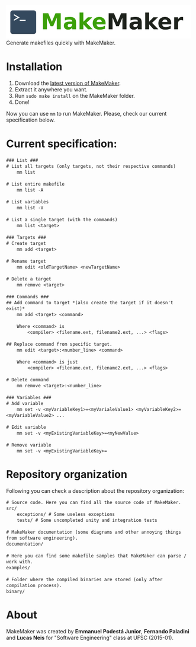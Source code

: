 ![MakeMaker - Generate makefiles quickly!](documentation/logo.png)<br/>
Generate makefiles quickly with MakeMaker.

# Installation

1. Download the [latest version of MakeMaker](https://github.com/paladini/MakeMaker/archive/master.zip).
2. Extract it anywhere you want.
3. Run `sudo make install` on the MakeMaker folder.
4. Done!

Now you can use `mm` to run MakeMaker. Please, check our current specification below.

# Current specification:

	### List ###
	# List all targets (only targets, not their respective commands)
		mm list 
	
	# List entire makefile
		mm list -A

	# List variables
		mm list -V

	# List a single target (with the commands)
		mm list <target>
	
	### Targets ###
	# Create target
		mm add <target>

	# Rename target
		mm edit <oldTargetName> <newTargetName>

	# Delete a target
		mm remove <target>
	
	### Commands ###
	## Add command to target *(also create the target if it doesn't exist)*
		mm add <target> <command>

		Where <command> is
			<compiler> <filename.ext, filename2.ext, ...> <flags>
		
	## Replace command from specific target.
		mm edit <target>:<number_line> <command>

		Where <command> is just
			<compiler> <filename.ext, filename2.ext, ...> <flags>

	# Delete command
		mm remove <target>:<number_line>
	
	### Variables ###
	# Add variable
		mm set -v <myVariableKey1>=<myVarialeValue1> <myVariableKey2>=<myVariableValue2> ...
	
	# Edit variable
		mm set -v <myExistingVariableKey>=<myNewValue>			

	# Remove variable 
		mm set -v <myExistingVariableKey>= 

# Repository organization

Following you can check a description about the repository organization:

	# Source code. Here you can find all the source code of MakeMaker.
	src/
		exceptions/ # Some useless exceptions
		tests/ # Some uncompleted unity and integration tests

	# MakeMaker documentation (some diagrams and other annoying things from software engineering).
	documentation/

	# Here you can find some makefile samples that MakeMaker can parse / work with.
	examples/

	# Folder where the compiled binaries are stored (only after compilation process).
	binary/

# About
MakeMaker was created by **Emmanuel Podestá Junior**, **Fernando Paladini** and **Lucas Neis** for "Software Engineering" class at UFSC (2015-01).